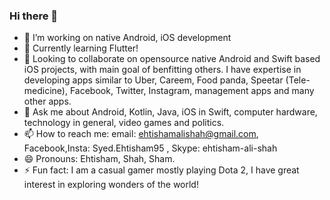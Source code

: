 ### Hi there 👋

- 🔭 I’m working on native Android, iOS development
- 🌱 Currently learning Flutter!
- 👯 Looking to collaborate on opensource native Android and Swift based iOS projects, with main goal of benfitting others. I have expertise in developing apps similar to Uber, Careem, Food panda, Speetar (Tele-medicine), Facebook, Twitter, Instagram, management apps and many other apps.
- 💬 Ask me about Android, Kotlin, Java, iOS in Swift, computer hardware, technology in general, video games and politics.
- 📫 How to reach me: email: ehtishamalishah@gmail.com, Facebook,Insta: Syed.Ehtisham95 , Skype: ehtisham-ali-shah
- 😄 Pronouns: Ehtisham, Shah, Sham.
- ⚡ Fun fact: I am a casual gamer mostly playing Dota 2, I have great interest in exploring wonders of the world!

